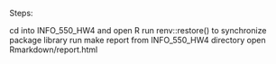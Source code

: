 Steps:

cd into INFO_550_HW4 and open R
run renv::restore() to synchronize package library
run make report from INFO_550_HW4 directory
open Rmarkdown/report.html
